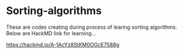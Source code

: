 # Sorting-algorithms
These are codes creating during process of learing sorting algorithms.
Below are HackMD link for learning...

https://hackmd.io/A-1AcYz8StKM0OGcE7588g
